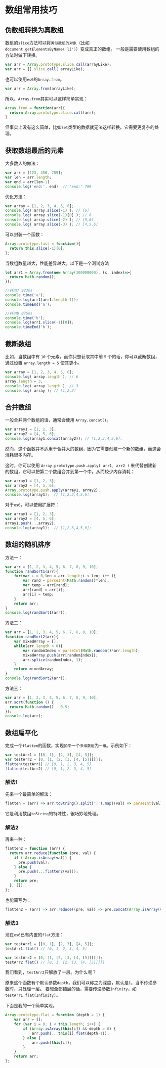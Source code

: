 # 数组常用技巧

## 伪数组转换为真数组
数组的`slice`方法可以将`类似数组的对象`（比如`document.getElementsByName('li')`）变成真正的数组。
一般是需要使用数组的方法时做下转换。
``` js
var arr = Array.prototype.slice.call(arrayLike);
var arr = [].slice.call( arrayLike);
```
也可以使用`es6`的`Array.from`。
``` js
var arr = Array.from(arrayLike);
```

所以，`Array.from`其实可以这样简单实现：
``` js
Array.from = function(arr){
  return Array.prototype.slice.call(arr);
}
```
但事实上没有这么简单，比如`Set`类型的数据就无法这样转换。它需要更复杂的处理。


## 获取数组最后的元素
大多数人的做法：
``` js
var arr = [123, 456, 789];
var len = arr.length;
var end = arr[len-1]
console.log('end:', end)  // 'end:' 789
```

优化方法：
``` js
var array = [1, 2, 3, 4, 5, 6];
console.log( array.slice(-1) ); // [6]
console.log( array.slice(-1)[0] ); // 6
console.log( array.slice(-2) ); // [5,6]
console.log( array.slice(-3) ); // [4,5,6]
```

可以封装一个函数：
``` js
Array.prototype.last = function(){
  return this.slice(-1)[0];
};
```
当数组数量越大，性能差异越大。以下是一个测试方法
``` js
let arr1 = Array.from(new Array(100000000), (x, index)=>{
  return Math.random();
});

//耗时7.923ms
console.time('a');
console.log(arr1[arr1.length-1]);
console.timeEnd('a');

//耗时0.075ms
console.time('b');
console.log(arr1.slice(-1)[0]);
console.timeEnd('b');
```

## 截断数组
比如，当数组中有 `10` 个元素，而你只想获取其中前 `5` 个的话，你可以截断数组，通过设置 `array.length = 5` 使其更小。

``` js
var array = [1, 2, 3, 4, 5, 6];
console.log( array.length ); // 6
array.length = 3;
console.log( array.length ); // 3
console.log( array ); // [1,2,3]
```

## 合并数组
一般合并两个数组的话，通常会使用 `Array.concat()`。

``` js
var array1 = [1, 2, 3];
var array2 = [4, 5, 6];
console.log(array1.concat(array2)); // [1,2,3,4,5,6];
```
然而，这个函数并不适用于合并大的数组，因为它需要创建一个新的数组，而这会消耗很多内存。

这时，你可以使用 `Array.prototype.push.apply( arr1, arr2 )` 来代替创建新的数组，它可以把第二个数组合并到第一个中，从而较少内存消耗：
``` js
var array1 = [1, 2, 3];
var array2 = [4, 5, 6];
Array.prototype.push.apply(array1, array2);
console.log(array1);  // [1,2,3,4,5,6];
```
对于`es6`，可以使用扩展符：
``` js
var array1 = [1, 2, 3];
var array2 = [4, 5, 6];
array1.push(...array2);
console.log(array1);  // [1,2,3,4,5,6];
```

## 数组的随机排序

方法一：
``` js
var arr = [1, 2, 3, 4, 5, 6, 7, 8, 9, 10];
function randSort1(arr){
    for(var i = 0,len = arr.length;i < len; i++ ){
        var rand = parseInt(Math.random()*len);
        var temp = arr[rand];
        arr[rand] = arr[i];
        arr[i] = temp;
    }
    return arr;
}
console.log(randSort1(arr));
```

方法二：
``` js
var arr = [1, 2, 3, 4, 5, 6, 7, 8, 9, 10];
function randSort2(arr){
    var mixedArray = [];
    while(arr.length > 0){
        var randomIndex = parseInt(Math.random()*arr.length);
        mixedArray.push(arr[randomIndex]);
        arr.splice(randomIndex, 1);
    }
    return mixedArray;
}
console.log(randSort2(arr));
```

方法三：
``` js
var arr = [1, 2, 3, 4, 5, 6, 7, 8, 9, 10];
arr.sort(function () {
  return Math.random() - 0.5;
});
console.log(arr);
```

## 数组扁平化

完成一个`flatten`的函数，实现`拍平`一个`多维数组`为`一维`。示例如下：

``` js
var testArr1 = [[0, 1], [2, 3], [4, 5]];
var testArr2 = [0, [1, [2, [3, [4, [5]]]]]];
flatten(testArr1) // [0, 1, 2, 3, 4, 5]
flatten(testArr2) // [0, 1, 2, 3, 4, 5]
```
### 解法1
先来一个最简单的解法：
``` js
flatten = (arr) => arr.toString().split(',').map((val) => parseInt(val));
```
它是利用数组`toString`的特殊性，很巧妙地处理。

### 解法2
再来一种：
``` js
flatten2 = function (arr) {
  return arr.reduce(function (pre, val) {
    if (!Array.isArray(val)) {
      pre.push(val);
    } else {
      pre.push(...flatten2(val));
    }
    return pre;
  }, []);
};
```
也能简写为：
``` js
flatten2 = (arr) => arr.reduce((pre, val) => pre.concat(Array.isArray(val) ? flatten2(val) : val), []);
```

### 解法3

现在`es6`已有内置的`flat`方法：
``` js
var testArr1 = [[0, 1], [2, 3], [4, 5]];
testArr1.flat() // [0, 1, 2, 3, 4, 5]

var testArr2 = [0, [1, [2, [3, [4, [5]]]]]];
testArr2.flat() // [0, 1, [2, [3, [4, [5]]]]]
```
我们看到，`testArr2`只解放了一层。为什么呢？

原来这个函数有个默认参数`depth`，我们可以称之为深度，默认是`1`，当不传递参数时，只处理一层。
要想全部铺展的话，需要传递参数`Infinity`，如`testArr1.flat(Infinity)`。

下面是我的一个简单实现。
``` js
Array.prototype.flat = function (depth = 1) {
    var arr = [];
    for (var i = 0; i < this.length; i++) {
        if (Array.isArray(this[i]) && depth > 0) {
            arr.push(...this[i].flat(depth-1));
        } else {
            arr.push(this[i]);
        }
    }
    return arr;
};
```
